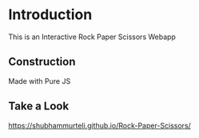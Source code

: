 # Introduction
This is an Interactive Rock Paper Scissors Webapp
## Construction
Made with Pure JS
## Take a Look
https://shubhammurteli.github.io/Rock-Paper-Scissors/